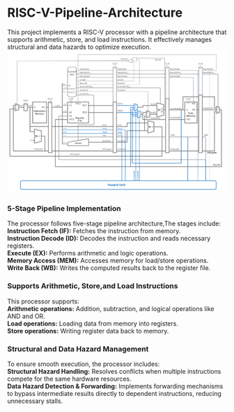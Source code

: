 # RISC-V-Pipeline-Architecture
This project implements a RISC-V processor with a pipeline architecture that supports arithmetic, store, and load instructions. It effectively manages structural and data hazards to optimize execution.  
![Pipeline Architecture](Risc_V_Processor_Block_Diagram.png)
### 5-Stage Pipeline Implementation
The processor follows five-stage pipeline architecture,The stages include:  
**Instruction Fetch (IF):** Fetches the instruction from memory.  
**Instruction Decode (ID):** Decodes the instruction and reads necessary registers.  
**Execute (EX):** Performs arithmetic and logic operations.  
**Memory Access (MEM):** Accesses memory for load/store operations.  
**Write Back (WB):** Writes the computed results back to the register file.  

### Supports Arithmetic, Store,and Load Instructions
This processor supports:  
**Arithmetic operations:** Addition, subtraction, and logical operations like AND and OR.  
**Load operations:** Loading data from memory into registers.  
**Store operations:** Writing register data back to memory.  

### Structural and Data Hazard Management
To ensure smooth execution, the processor includes:  
**Structural Hazard Handling:** Resolves conflicts when multiple instructions compete for the same hardware resources.  
**Data Hazard Detection & Forwarding:** Implements forwarding mechanisms to bypass intermediate results directly to dependent instructions, reducing unnecessary stalls.
